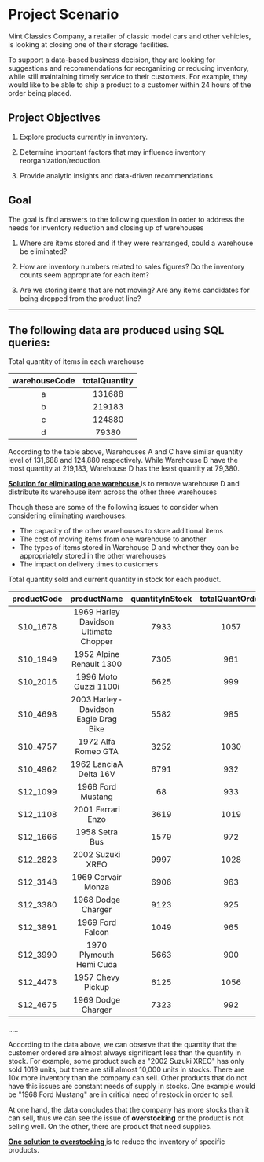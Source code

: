 # Project Scenario 

Mint Classics Company, a retailer of classic model cars and other vehicles, is looking at closing one of their storage facilities. 

To support a data-based business decision, they are looking for suggestions and recommendations for reorganizing or reducing inventory, while still maintaining timely service to their customers. For example, they would like to be able to ship a product to a customer within 24 hours of the order being placed.

## Project Objectives

1. Explore products currently in inventory.

2. Determine important factors that may influence inventory reorganization/reduction.

3. Provide analytic insights and data-driven recommendations.

## Goal

The goal is find answers to the following question in order to address the needs for inventory reduction and closing up of warehouses

1) Where are items stored and if they were rearranged, could a warehouse be eliminated?

2) How are inventory numbers related to sales figures? Do the inventory counts seem appropriate for each item?

3) Are we storing items that are not moving? Are any items candidates for being dropped from the product line?

-------------------------------------------------------------

## The following data are produced using SQL queries:

Total quantity of items in each warehouse

|  warehouseCode  |	totalQuantity |
|  :---------:    |  :--------:|
|  a		          |	131688 |
|  b		          |	219183 |
|  c		          |	124880 |
|  d		          |	79380  |

According to the table above, Warehouses A and C have similar quantity level of 131,688 and 124,880 respectively. 
While Warehouse B have the most quantity at 219,183, Warehouse D has the least quantity at 79,380.

**<ins> Solution for eliminating one warehouse </ins>** is to remove warehouse D and distribute its warehouse item across the other three warehouses

Though these are some of the following issues to consider when considering eliminating warehouses:
- The capacity of the other warehouses to store additional items
- The cost of moving items from one warehouse to another
-  The types of items stored in Warehouse D and whether they can be appropriately stored in the other warehouses
- The impact on delivery times to customers

Total quantity sold and current quantity in stock for each product.

|productCode	|	productName				          |	quantityInStock	|	totalQuantOrder|
| :-------------: |:-------------:| :-----: | :--------: 
|S10_1678    |	1969 Harley Davidson Ultimate Chopper	|	7933		|	1057 |
|S10_1949	  |	1952 Alpine Renault 1300		          |	7305		|	961    |
|S10_2016	  |	1996 Moto Guzzi 1100i			            |	6625		|	999|
|S10_4698	  |	2003 Harley-Davidson Eagle Drag Bike	|	5582		|	985|
|S10_4757	  |	1972 Alfa Romeo GTA			              |	3252		|	1030|
|S10_4962	  |	1962 LanciaA Delta 16V			          |	6791		|	932|
|S12_1099	  |	1968 Ford Mustang			                |	68		  |	933|
|S12_1108	  |	2001 Ferrari Enzo			                |	3619		|	1019|
|S12_1666	  |	1958 Setra Bus				                |	1579		|	972|
|S12_2823	  |	2002 Suzuki XREO			                |	9997		|	1028|
|S12_3148	  |	1969 Corvair Monza			              |	6906		|	963|
|S12_3380	  |	1968 Dodge Charger			              |	9123		|	925|
|S12_3891	  |	1969 Ford Falcon			                |	1049		|	965|
|S12_3990	  |	1970 Plymouth Hemi Cuda			          |	5663		|	900|
|S12_4473	  |	1957 Chevy Pickup			                |	6125		|	1056|
|S12_4675	  |	1969 Dodge Charger			              |	7323		|	992|
..... 

According to the data above, we can observe that the quantity that the customer ordered are almost always significant less than the quantity in stock.
For example, some product such as "2002 Suzuki XREO" has only sold 1019 units, but there are still almost 10,000 units in stocks. There are 10x more inventory than the company can sell.
Other products that do not have this issues are constant needs of supply in stocks. One example would be "1968 Ford Mustang" are in critical need of restock in order to sell.

At one hand, the data concludes that the company has more stocks than it can sell, thus we can see the issue of **overstocking** or the product is not selling well. On the other, there are product that need supplies.

**<ins> One solution to overstocking </ins>** is to reduce the inventory of specific products. 
